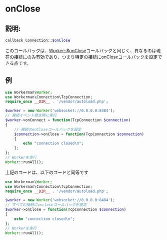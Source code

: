 # onClose
## 説明:
```php
callback Connection::$onClose
```

このコールバックは、[Worker::$onClose](../worker/on-close.md)コールバックと同じく、異なるのは現在の接続にのみ有効であり、つまり特定の接続にonCloseコールバックを設定できる点です。

## 例

```php
use Workerman\Worker;
use Workerman\Connection\TcpConnection;
require_once __DIR__ . '/vendor/autoload.php';

$worker = new Worker('websocket://0.0.0.0:8484');
// 接続イベント発生時に実行
$worker->onConnect = function(TcpConnection $connection)
{
    // 接続のonCloseコールバックを設定
    $connection->onClose = function(TcpConnection $connection)
    {
        echo "connection closed\n";
    };
};
// Workerを実行
Worker::runAll();
```

上記のコードは、以下のコードと同等です

```php
use Workerman\Worker;
use Workerman\Connection\TcpConnection;
require_once __DIR__ . '/vendor/autoload.php';

$worker = new Worker('websocket://0.0.0.0:8484');
// すべての接続にoncloseコールバックを設定
$worker->onClose = function(TcpConnection $connection)
{
    echo "connection closed\n";
};
// Workerを実行
Worker::runAll();
```
